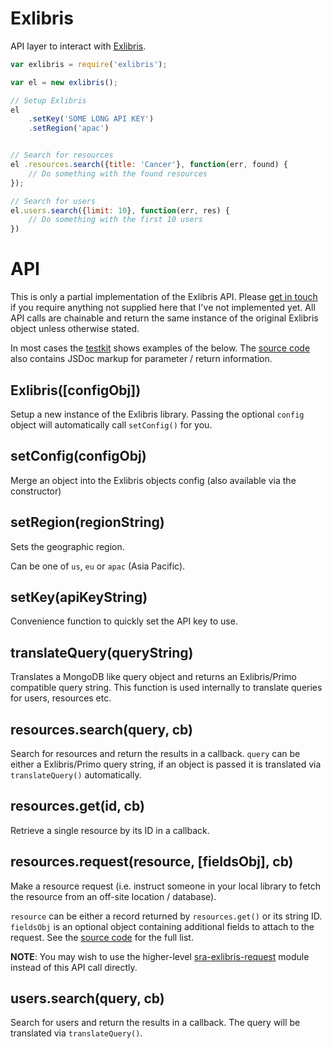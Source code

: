 Exlibris
========
API layer to interact with [Exlibris](https://developers.exlibrisgroup.com/primo/apis/webservices/rest).

```javascript
var exlibris = require('exlibris');

var el = new exlibris();

// Setup Exlibris
el
	.setKey('SOME LONG API KEY')
	.setRegion('apac')


// Search for resources
el .resources.search({title: 'Cancer'}, function(err, found) {
	// Do something with the found resources
});

// Search for users
el.users.search({limit: 10}, function(err, res) {
	// Do something with the first 10 users
})
```


API
===
This is only a partial implementation of the Exlibris API. Please [get in touch](mailto:matt_carter@bond.edu.au) if you require anything not supplied here that I've not implemented yet.
All API calls are chainable and return the same instance of the original Exlibris object unless otherwise stated.

In most cases the [testkit](test/) shows examples of the below. The [source code](index.js) also contains JSDoc markup for parameter / return information.


Exlibris([configObj])
---------------------
Setup a new instance of the Exlibris library. Passing the optional `config` object will automatically call `setConfig()` for you.


setConfig(configObj)
--------------------
Merge an object into the Exlibris objects config (also available via the constructor)


setRegion(regionString)
-----------------------
Sets the geographic region.

Can be one of `us`, `eu` or `apac` (Asia Pacific).


setKey(apiKeyString)
--------------------
Convenience function to quickly set the API key to use.


translateQuery(queryString)
---------------------------
Translates a MongoDB like query object and returns an Exlibris/Primo compatible query string.
This function is used internally to translate queries for users, resources etc.


resources.search(query, cb)
---------------------------
Search for resources and return the results in a callback.
`query` can be either a Exlibris/Primo query string, if an object is passed it is translated via `translateQuery()` automatically.


resources.get(id, cb)
---------------------
Retrieve a single resource by its ID in a callback.


resources.request(resource, [fieldsObj], cb)
--------------------------------------------
Make a resource request (i.e. instruct someone in your local library to fetch the resource from an off-site location / database).

`resource` can be either a record returned by `resources.get()` or its string ID.
`fieldsObj` is an optional object containing additional fields to attach to the request. See the [source code](index.js) for the full list.

**NOTE**: You may wish to use the higher-level [sra-exlibris-request](https://github.com/CREBP/sra-exlibris-request) module instead of this API call directly.


users.search(query, cb)
-----------------------
Search for users and return the results in a callback.
The query will be translated via `translateQuery()`.
